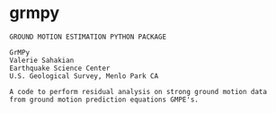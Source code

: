# grmpy

	GROUND MOTION ESTIMATION PYTHON PACKAGE

	GrMPy
	Valerie Sahakian
	Earthquake Science Center
	U.S. Geological Survey, Menlo Park CA

	A code to perform residual analysis on strong ground motion data 
	from ground motion prediction equations GMPE's. 
	
